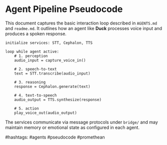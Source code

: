 # Agent Pipeline Pseudocode

This document captures the basic interaction loop described in `AGENTS.md` and `readme.md`.
It outlines how an agent like **Duck** processes voice input and produces a spoken response.

```pseudo
initialize services: STT, Cephalon, TTS

loop while agent active:
    # 1. perception
    audio_input = capture_voice_in()

    # 2. speech-to-text
    text = STT.transcribe(audio_input)

    # 3. reasoning
    response = Cephalon.generate(text)

    # 4. text-to-speech
    audio_output = TTS.synthesize(response)

    # 5. action
    play_voice_out(audio_output)
```

The services communicate via message protocols under `bridge/` and may
maintain memory or emotional state as configured in each agent.

\#hashtags: #agents #pseudocode #promethean
